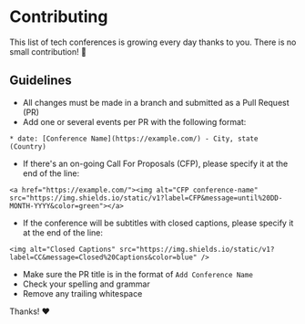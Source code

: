 # Contributing

This list of tech conferences is growing every day thanks to you.
There is no small contribution! 💪

## Guidelines

* All changes must be made in a branch and submitted as a Pull Request (PR)
* Add one or several events per PR with the following format:
```
* date: [Conference Name](https://example.com/) - City, state (Country)
```
* If there's an on-going Call For Proposals (CFP), please specify it at the end of the line: 
```
<a href="https://example.com/"><img alt="CFP conference-name" src="https://img.shields.io/static/v1?label=CFP&message=until%20DD-MONTH-YYYY&color=green"></a>
```
* If the conference will be subtitles with closed captions, please specify it at the end of the line:
```
<img alt="Closed Captions" src="https://img.shields.io/static/v1?label=CC&message=Closed%20Captions&color=blue" />
```
* Make sure the PR title is in the format of `Add Conference Name`
* Check your spelling and grammar
* Remove any trailing whitespace

Thanks! ❤️
